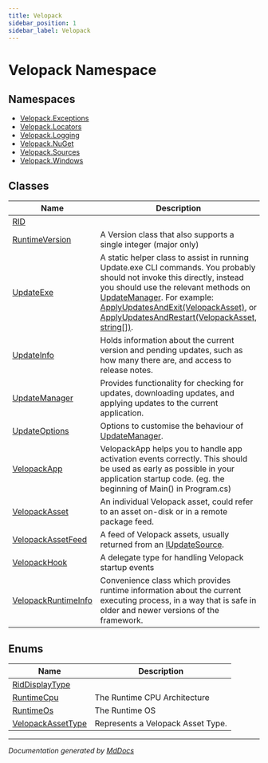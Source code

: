 ```yaml
---
title: Velopack
sidebar_position: 1
sidebar_label: Velopack
---
```

<!--  
  <auto-generated>   
    The contents of this file were generated by a tool.  
    Changes to this file may be list if the file is regenerated  
  </auto-generated>   
-->

# Velopack Namespace

## Namespaces

- [Velopack.Exceptions](Exceptions/index.md)
- [Velopack.Locators](Locators/index.md)
- [Velopack.Logging](Logging/index.md)
- [Velopack.NuGet](NuGet/index.md)
- [Velopack.Sources](Sources/index.md)
- [Velopack.Windows](Windows/index.md)

## Classes

| Name                                                | Description                                                                                                                                                                                                                                                                                                                                                                                                          |
| --------------------------------------------------- | -------------------------------------------------------------------------------------------------------------------------------------------------------------------------------------------------------------------------------------------------------------------------------------------------------------------------------------------------------------------------------------------------------------------- |
| [RID](RID/index.md)                                 |                                                                                                                                                                                                                                                                                                                                                                                                                      |
| [RuntimeVersion](RuntimeVersion/index.md)           | A Version class that also supports a single integer (major only)                                                                                                                                                                                                                                                                                                                                                     |
| [UpdateExe](UpdateExe/index.md)                     | A static helper class to assist in running Update.exe CLI commands. You probably should not invoke this directly,  instead you should use the relevant methods on [UpdateManager](UpdateManager/index.md). For example: [ApplyUpdatesAndExit(VelopackAsset)](UpdateManager/methods/ApplyUpdatesAndExit.md), or [ApplyUpdatesAndRestart(VelopackAsset, string\[\])](UpdateManager/methods/ApplyUpdatesAndRestart.md). |
| [UpdateInfo](UpdateInfo/index.md)                   | Holds information about the current version and pending updates, such as how many there are, and access to release notes.                                                                                                                                                                                                                                                                                            |
| [UpdateManager](UpdateManager/index.md)             | Provides functionality for checking for updates, downloading updates, and applying updates to the current application.                                                                                                                                                                                                                                                                                               |
| [UpdateOptions](UpdateOptions/index.md)             | Options to customise the behaviour of [UpdateManager](UpdateManager/index.md).                                                                                                                                                                                                                                                                                                                                       |
| [VelopackApp](VelopackApp/index.md)                 | VelopackApp helps you to handle app activation events correctly. This should be used as early as possible in your application startup code. (eg. the beginning of Main() in Program.cs)                                                                                                                                                                                                                              |
| [VelopackAsset](VelopackAsset/index.md)             | An individual Velopack asset, could refer to an asset on\-disk or in a remote package feed.                                                                                                                                                                                                                                                                                                                          |
| [VelopackAssetFeed](VelopackAssetFeed/index.md)     | A feed of Velopack assets, usually returned from an [IUpdateSource](Sources/IUpdateSource/index.md).                                                                                                                                                                                                                                                                                                                 |
| [VelopackHook](VelopackHook/index.md)               | A delegate type for handling Velopack startup events                                                                                                                                                                                                                                                                                                                                                                 |
| [VelopackRuntimeInfo](VelopackRuntimeInfo/index.md) | Convenience class which provides runtime information about the current executing process,  in a way that is safe in older and newer versions of the framework.                                                                                                                                                                                                                                                       |

## Enums

| Name                                            | Description                       |
| ----------------------------------------------- | --------------------------------- |
| [RidDisplayType](RidDisplayType/index.md)       |                                   |
| [RuntimeCpu](RuntimeCpu/index.md)               |  The Runtime CPU Architecture     |
| [RuntimeOs](RuntimeOs/index.md)                 |  The Runtime OS                   |
| [VelopackAssetType](VelopackAssetType/index.md) | Represents a Velopack Asset Type. |

___

*Documentation generated by [MdDocs](https://github.com/ap0llo/mddocs)*
